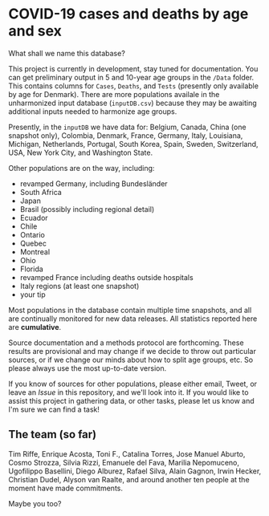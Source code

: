 # COVID-19 cases and deaths by age and sex

What shall we name this database?

This project is currently in development, stay tuned for documentation. You can get preliminary output in 5 and 10-year age groups in the `/Data` folder. This contains columns for `Cases`, `Deaths`, and `Tests` (presently only available by age for Denmark). There are more populations availale in the unharmonized input database (`inputDB.csv`) because they may be awaiting additional inputs needed to harmonize age groups.

Presently, in the `inputDB` we have data for:
Belgium, Canada, China (one snapshot only), Colombia, Denmark, France, Germany, Italy, Louisiana, Michigan, Netherlands, Portugal, South Korea, Spain, Sweden, Switzerland, USA, New York City, and Washington State.

Other populations are on the way, including:

- revamped Germany, including Bundesländer
- South Africa
- Japan
- Brasil (possibly including regional detail)
- Ecuador
- Chile
- Ontario
- Quebec
- Montreal
- Ohio
- Florida
- revamped France including deaths outside hospitals 
- Italy regions (at least one snapshot)
- your tip

Most populations in the database contain multiple time snapshots, and all are continually monitored for new data releases. All statistics reported here are **cumulative**. 

Source documentation and a methods protocol are forthcoming. These results are provisional and may change if we decide to throw out particular sources, or if we change our minds about how to split age groups, etc. So please always use the most up-to-date version.

If you know of sources for other populations, please either email, Tweet, or leave an *Issue* in this repository, and we'll look into it. If you would like to assist this project in gathering data, or other tasks, please let us know and I'm sure we can find a task!

## The team (so far)
Tim Riffe, Enrique Acosta, Toni F., Catalina Torres, Jose Manuel Aburto, Cosmo Strozza, Silvia Rizzi, Emanuele del Fava, Marilia Nepomuceno, Ugofilippo Basellini, Diego Alburez, Rafael Silva, Alain Gagnon, Irwin Hecker, Christian Dudel, Alyson van Raalte, and around another ten people at the moment have made commitments. 

Maybe you too?




